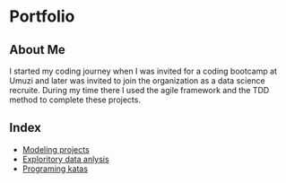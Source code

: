 # Portfolio
## About Me 

I started my coding journey when I was invited for a coding bootcamp at Umuzi and later was invited to join the organization as a data science recruite. During my time there I used the agile framework and the TDD method to complete these projects.

## Index
* [Modeling projects](/Modeling_projects)<br>
* [Exploritory data anlysis](/Exploritory_analysis_projects)<br>
* [Programing katas](/Programing_katas)
